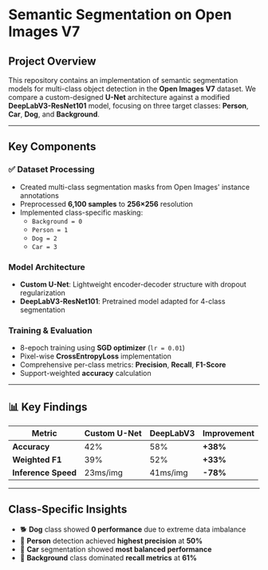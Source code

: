 # Semantic Segmentation on Open Images V7

## Project Overview

This repository contains an implementation of semantic segmentation models for multi-class object detection in the **Open Images V7** dataset. We compare a custom-designed **U-Net** architecture against a modified **DeepLabV3-ResNet101** model, focusing on three target classes: **Person**, **Car**, **Dog**, and **Background**.

---

## Key Components

### ✅ **Dataset Processing**
- Created multi-class segmentation masks from Open Images' instance annotations
- Preprocessed **6,100 samples** to **256×256** resolution
- Implemented class-specific masking:  
  - `Background = 0`  
  - `Person = 1`  
  - `Dog = 2`  
  - `Car = 3`  

### **Model Architecture**
- **Custom U-Net**: Lightweight encoder-decoder structure with dropout regularization  
- **DeepLabV3-ResNet101**: Pretrained model adapted for 4-class segmentation  

### **Training & Evaluation**
- 8-epoch training using **SGD optimizer** (`lr = 0.01`)
- Pixel-wise **CrossEntropyLoss** implementation
- Comprehensive per-class metrics: **Precision**, **Recall**, **F1-Score**
- Support-weighted **accuracy** calculation

---

## 📊 Key Findings

| **Metric**        | **Custom U-Net** | **DeepLabV3**   | **Improvement** |
|-------------------|------------------|------------------|------------------|
| **Accuracy**       | 42%              | 58%              | **+38%**         |
| **Weighted F1**    | 39%              | 52%              | **+33%**         |
| **Inference Speed**| 23ms/img         | 41ms/img         | **-78%**         |

---

## Class-Specific Insights

- 🐕 **Dog** class showed **0 performance** due to extreme data imbalance  
- 👥 **Person** detection achieved **highest precision** at **50%**  
- 🚗 **Car** segmentation showed **most balanced performance**  
- 🌆 **Background** class dominated **recall metrics** at **61%**


